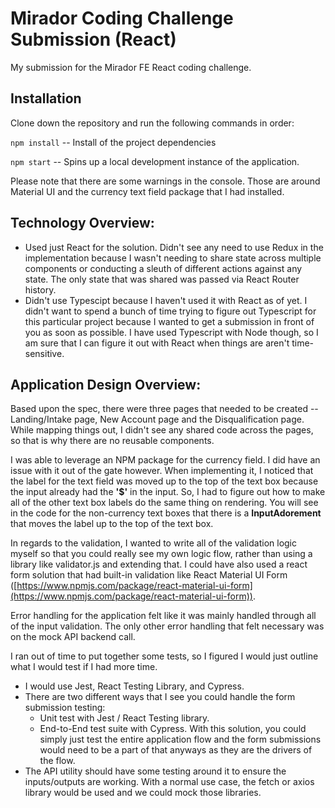 # Mirador Coding Challenge Submission (React)
 
My submission for the Mirador FE React coding challenge.

## Installation

Clone down the repository and run the following commands in order:

`npm install` -- Install of the project dependencies

`npm start` -- Spins up a local development instance of the application.

Please note that there are some warnings in the console.  Those are around Material UI and the currency text field package that I had installed.

## **Technology Overview:**

- Used just React for the solution.  Didn't see any need to use Redux in the implementation because I wasn't needing to share state across multiple components or conducting a sleuth of different actions against any state.  The only state that was shared was passed via React Router history.
- Didn't use Typescipt because I haven't used it with React as of yet.  I didn't want to spend a bunch of time trying to figure out Typescript for this particular project because I wanted to get a submission in front of you as soon as possible.  I have used Typescript with Node though, so I am sure that I can figure it out with React when things are aren't time-sensitive.

## **Application Design Overview:**

Based upon the spec, there were three pages that needed to be created -- Landing/Intake page, New Account page and the Disqualification page.  While mapping things out, I didn't see any shared code across the pages, so that is why there are no reusable components. 

I was able to leverage an NPM package for the currency field.  I did have an issue with it out of the gate however.  When implementing it, I noticed that the label for the text field was moved up to the top of the text box because the input already had the **'$'** in the input.  So, I had to figure out how to make all of the other text box labels do the same thing on rendering.  You will see in the code for the non-currency text boxes that there is a **InputAdorement** that moves the label up to the top of the text box.

In regards to the validation, I wanted to write all of the validation logic myself so that you could really see my own logic flow, rather than using a library like validator.js and extending that.  I could have also used a react form solution that had built-in validation like React Material UI Form ([https://www.npmjs.com/package/react-material-ui-form](https://www.npmjs.com/package/react-material-ui-form)).

Error handling for the application felt like it was mainly handled through all of the input validation.  The only other error handling that felt necessary was on the mock API backend call.

I ran out of time to put together some tests, so I figured I would just outline what I would test if I had more time.  

 - I would use Jest, React Testing Library, and Cypress.  
 - There are two different ways that I see you could handle the form submission testing:
	 -	Unit test with Jest / React Testing library.
	 -	End-to-End test suite with Cypress.  With this solution, you could simply just test the entire application flow and the form submissions would need to be a part of that anyways as they are the drivers of the flow.
 - The API utility should have some testing around it to ensure the inputs/outputs are working.  With a normal use case, the fetch or axios library would be used and we could mock those libraries.
